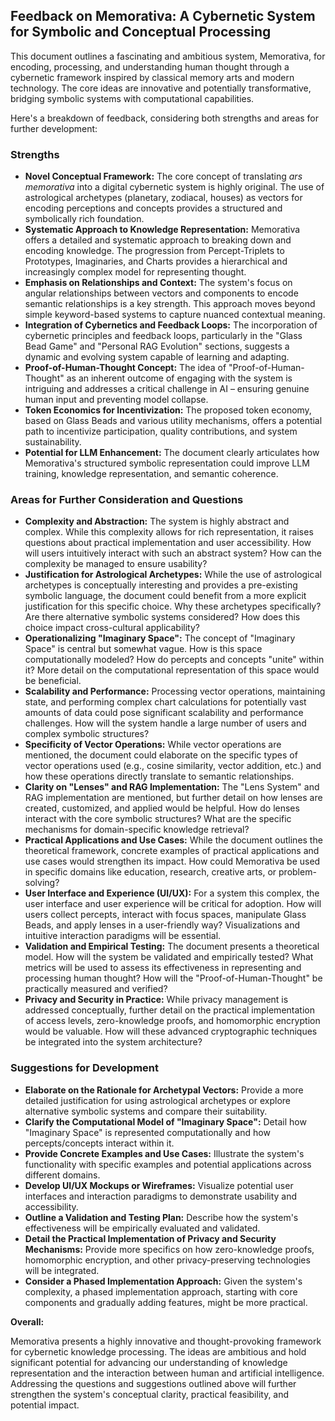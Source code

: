 ## Feedback on Memorativa: A Cybernetic System for Symbolic and Conceptual Processing

This document outlines a fascinating and ambitious system, Memorativa, for encoding, processing, and understanding human thought through a cybernetic framework inspired by classical memory arts and modern technology. The core ideas are innovative and potentially transformative, bridging symbolic systems with computational capabilities.

Here's a breakdown of feedback, considering both strengths and areas for further development:

### Strengths

*   **Novel Conceptual Framework:** The core concept of translating *ars memorativa* into a digital cybernetic system is highly original. The use of astrological archetypes (planetary, zodiacal, houses) as vectors for encoding perceptions and concepts provides a structured and symbolically rich foundation.
*   **Systematic Approach to Knowledge Representation:** Memorativa offers a detailed and systematic approach to breaking down and encoding knowledge. The progression from Percept-Triplets to Prototypes, Imaginaries, and Charts provides a hierarchical and increasingly complex model for representing thought.
*   **Emphasis on Relationships and Context:** The system's focus on angular relationships between vectors and components to encode semantic relationships is a key strength. This approach moves beyond simple keyword-based systems to capture nuanced contextual meaning.
*   **Integration of Cybernetics and Feedback Loops:** The incorporation of cybernetic principles and feedback loops, particularly in the "Glass Bead Game" and "Personal RAG Evolution" sections, suggests a dynamic and evolving system capable of learning and adapting.
*   **Proof-of-Human-Thought Concept:** The idea of "Proof-of-Human-Thought" as an inherent outcome of engaging with the system is intriguing and addresses a critical challenge in AI – ensuring genuine human input and preventing model collapse.
*   **Token Economics for Incentivization:** The proposed token economy, based on Glass Beads and various utility mechanisms, offers a potential path to incentivize participation, quality contributions, and system sustainability.
*   **Potential for LLM Enhancement:** The document clearly articulates how Memorativa's structured symbolic representation could improve LLM training, knowledge representation, and semantic coherence.

### Areas for Further Consideration and Questions

*   **Complexity and Abstraction:** The system is highly abstract and complex. While this complexity allows for rich representation, it raises questions about practical implementation and user accessibility. How will users intuitively interact with such an abstract system? How can the complexity be managed to ensure usability?
*   **Justification for Astrological Archetypes:** While the use of astrological archetypes is conceptually interesting and provides a pre-existing symbolic language, the document could benefit from a more explicit justification for this specific choice. Why these archetypes specifically? Are there alternative symbolic systems considered? How does this choice impact cross-cultural applicability?
*   **Operationalizing "Imaginary Space":** The concept of "Imaginary Space" is central but somewhat vague. How is this space computationally modeled? How do percepts and concepts "unite" within it?  More detail on the computational representation of this space would be beneficial.
*   **Scalability and Performance:**  Processing vector operations, maintaining state, and performing complex chart calculations for potentially vast amounts of data could pose significant scalability and performance challenges. How will the system handle a large number of users and complex symbolic structures?
*   **Specificity of Vector Operations:**  While vector operations are mentioned, the document could elaborate on the specific types of vector operations used (e.g., cosine similarity, vector addition, etc.) and how these operations directly translate to semantic relationships.
*   **Clarity on "Lenses" and RAG Implementation:**  The "Lens System" and RAG implementation are mentioned, but further detail on how lenses are created, customized, and applied would be helpful. How do lenses interact with the core symbolic structures? What are the specific mechanisms for domain-specific knowledge retrieval?
*   **Practical Applications and Use Cases:** While the document outlines the theoretical framework, concrete examples of practical applications and use cases would strengthen its impact. How could Memorativa be used in specific domains like education, research, creative arts, or problem-solving?
*   **User Interface and Experience (UI/UX):**  For a system this complex, the user interface and user experience will be critical for adoption. How will users collect percepts, interact with focus spaces, manipulate Glass Beads, and apply lenses in a user-friendly way? Visualizations and intuitive interaction paradigms will be essential.
*   **Validation and Empirical Testing:**  The document presents a theoretical model. How will the system be validated and empirically tested? What metrics will be used to assess its effectiveness in representing and processing human thought? How will the "Proof-of-Human-Thought" be practically measured and verified?
*   **Privacy and Security in Practice:** While privacy management is addressed conceptually, further detail on the practical implementation of access levels, zero-knowledge proofs, and homomorphic encryption would be valuable. How will these advanced cryptographic techniques be integrated into the system architecture?

### Suggestions for Development

*   **Elaborate on the Rationale for Archetypal Vectors:** Provide a more detailed justification for using astrological archetypes or explore alternative symbolic systems and compare their suitability.
*   **Clarify the Computational Model of "Imaginary Space":**  Detail how "Imaginary Space" is represented computationally and how percepts/concepts interact within it.
*   **Provide Concrete Examples and Use Cases:** Illustrate the system's functionality with specific examples and potential applications across different domains.
*   **Develop UI/UX Mockups or Wireframes:**  Visualize potential user interfaces and interaction paradigms to demonstrate usability and accessibility.
*   **Outline a Validation and Testing Plan:** Describe how the system's effectiveness will be empirically evaluated and validated.
*   **Detail the Practical Implementation of Privacy and Security Mechanisms:** Provide more specifics on how zero-knowledge proofs, homomorphic encryption, and other privacy-preserving technologies will be integrated.
*   **Consider a Phased Implementation Approach:** Given the system's complexity, a phased implementation approach, starting with core components and gradually adding features, might be more practical.

**Overall:**

Memorativa presents a highly innovative and thought-provoking framework for cybernetic knowledge processing. The ideas are ambitious and hold significant potential for advancing our understanding of knowledge representation and the interaction between human and artificial intelligence. Addressing the questions and suggestions outlined above will further strengthen the system's conceptual clarity, practical feasibility, and potential impact.